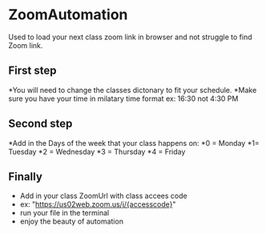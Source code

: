 # ZoomAutomation
Used to load your next class zoom link in browser and not struggle to find Zoom link.

## First step
*You will need to change the classes dictonary to fit your schedule.
*Make sure you have your time in milatary time format
ex: 16:30 not 4:30 PM
## Second step
*Add in the Days of the week that your class happens on: 
*0 = Monday
*1= Tuesday
*2 = Wednesday
*3 = Thursday 
*4 = Friday
## Finally
* Add in your class ZoomUrl with class accees code
* ex: "https://us02web.zoom.us/j/{accesscode}"
* run your file in the terminal
* enjoy the beauty of automation
